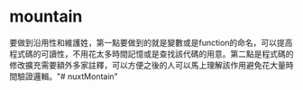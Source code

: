 # mountain

要做到沿用性和維護姓，第一點要做到的就是變數或是function的命名，可以提高程式碼的可讀性，不用花太多時間記憶或是查找該代碼的用意。第二點是程式碼的修改擴充需要額外多家註釋，可以方便之後的人可以馬上理解該作用避免花大量時間驗證邏輯。"# nuxtMontain" 
